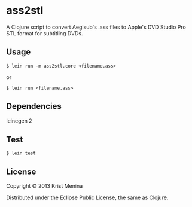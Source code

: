 # ass2stl

A Clojure script to convert Aegisub's .ass files to Apple's DVD Studio Pro STL format for subtitling DVDs.


## Usage
    $ lein run -m ass2stl.core <filename.ass>
or
 
    $ lein run <filename.ass>

## Dependencies

leinegen 2

## Test
    $ lein test


## License

Copyright © 2013 Krist Menina

Distributed under the Eclipse Public License, the same as Clojure.
